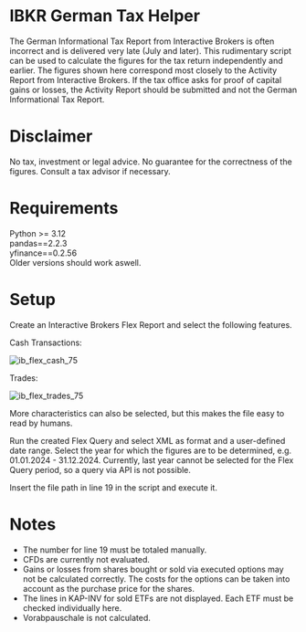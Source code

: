# IBKR German Tax Helper
The German Informational Tax Report from Interactive Brokers is often incorrect and is delivered very late (July and later). This rudimentary script can be used to calculate the figures for the tax return independently and earlier. The figures shown here correspond most closely to the Activity Report from Interactive Brokers. If the tax office asks for proof of capital gains or losses, the Activity Report should be submitted and not the German Informational Tax Report.

# Disclaimer
No tax, investment or legal advice.
No guarantee for the correctness of the figures.
Consult a tax advisor if necessary.

# Requirements
Python >= 3.12   
pandas==2.2.3   
yfinance==0.2.56  
Older versions should work aswell.

# Setup
Create an Interactive Brokers Flex Report and select the following features.

Cash Transactions:

![ib_flex_cash_75](https://github.com/user-attachments/assets/ed709c96-8fa2-4d4a-ac8c-b39092e490f0)


Trades:

![ib_flex_trades_75](https://github.com/user-attachments/assets/0f8fa027-df81-4d53-a320-85ee7cd5c095)

More characteristics can also be selected, but this makes the file easy to read by humans.

Run the created Flex Query and select XML as format and a user-defined date range. Select the year for which the figures are to be determined, e.g. 01.01.2024 - 31.12.2024.
Currently, last year cannot be selected for the Flex Query period, so a query via API is not possible.

Insert the file path in line 19 in the script and execute it.

# Notes
- The number for line 19 must be totaled manually.
- CFDs are currently not evaluated.
- Gains or losses from shares bought or sold via executed options may not be calculated correctly. The costs for the options can be taken into account as the purchase price for the shares.
- The lines in KAP-INV for sold ETFs are not displayed. Each ETF must be checked individually here.
- Vorabpauschale is not calculated.
